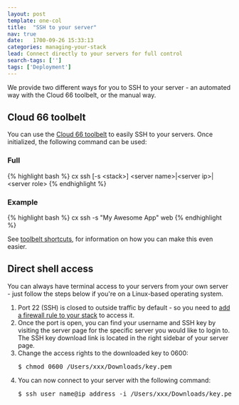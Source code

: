 ```yaml
---
layout: post
template: one-col
title:  "SSH to your server"
nav: true
date:   1700-09-26 15:33:13
categories: managing-your-stack
lead: Connect directly to your servers for full control 
search-tags: ['']
tags: ['Deployment']
---
```


We provide two different ways for you to SSH to your server - an automated way with the Cloud 66 toolbelt, or the manual way.

## Cloud 66 toolbelt
You can use the [Cloud 66 toolbelt](/toolbelt/toolbelt-introduction) to easily SSH to your servers. Once initialized, the following command can be used:

### Full

{% highlight bash %}
cx ssh [-s &lt;stack&gt;] &lt;server name&gt;|&lt;server ip&gt;|&lt;server role&gt;
{% endhighlight %}

### Example
{% highlight bash %}
cx ssh -s "My Awesome App" web
{% endhighlight %}

See [toolbelt shortcuts](/toolbelt/toolbelt-introduction), for information on how you can make this even easier.

## Direct shell access
You can always have terminal access to your servers from your own server - just follow the steps below if you're on a Linux-based operating system.

<ol class="list">
<li>Port 22 (SSH) is closed to outside traffic by default - so you need to <a href="/building-your-stack/stack-network-settings">add a firewall rule to your stack</a> to access it.
<li>Once the port is open, you can find your username and SSH key by visiting the server page for the specific server you would like to login to. The SSH key download link is located in the right sidebar of your server page.
<li>Change the access rights to the downloaded key to 0600:</li>
<pre class="terminal">
$ chmod 0600 /Users/xxx/Downloads/key.pem
</pre>

<li>You can now connect to your server with the following command:</li>
<pre class="terminal">
$ ssh user&#95;name@ip&#95;address -i /Users/xxx/Downloads/key.pem
</pre>